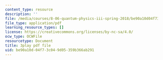 ```yaml
---
content_type: resource
description: ''
file: /media/courses/8-06-quantum-physics-iii-spring-2018/be90a10d04f73c049d05359b366ab291_jhIU1msmvaY.pdf
file_type: application/pdf
learning_resource_types: []
license: https://creativecommons.org/licenses/by-nc-sa/4.0/
ocw_type: OCWFile
resourcetype: Document
title: 3play pdf file
uid: be90a10d-04f7-3c04-9d05-359b366ab291
---
```

